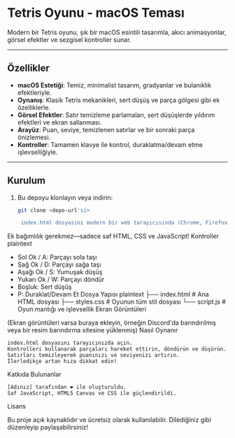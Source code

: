 # Tetris Oyunu - macOS Teması

Modern bir Tetris oyunu, şık bir macOS esintili tasarımla, akıcı animasyonlar, görsel efektler ve sezgisel kontroller sunar.

---

## Özellikler
- **macOS Estetiği**: Temiz, minimalist tasarım, gradyanlar ve bulanıklık efektleriyle.
- **Oynanış**: Klasik Tetris mekanikleri, sert düşüş ve parça gölgesi gibi ek özelliklerle.
- **Görsel Efektler**: Satır temizleme parlamaları, sert düşüşlerde yıldırım efektleri ve ekran sallanması.
- **Arayüz**: Puan, seviye, temizlenen satırlar ve bir sonraki parça önizlemesi.
- **Kontroller**: Tamamen klavye ile kontrol, duraklatma/devam etme işlevselliğiyle.

---

## Kurulum

1. Bu depoyu klonlayın veya indirin:
   ```bash
   git clone <depo-url'si>

    index.html dosyasını modern bir web tarayıcısında (Chrome, Firefox vb.) açın.

Ek bağımlılık gerekmez—sadece saf HTML, CSS ve JavaScript!
Kontroller
plaintext
- Sol Ok / A: Parçayı sola taşı
- Sağ Ok / D: Parçayı sağa taşı
- Aşağı Ok / S: Yumuşak düşüş
- Yukarı Ok / W: Parçayı döndür
- Boşluk: Sert düşüş
- P: Duraklat/Devam Et
Dosya Yapısı
plaintext
├── index.html    # Ana HTML dosyası
├── styles.css    # Oyunun tüm stil dosyası
└── script.js     # Oyun mantığı ve işlevsellik
Ekran Görüntüleri

(Ekran görüntüleri varsa buraya ekleyin, örneğin Discord'da barındırılmış veya bir resim barındırma sitesine yüklenmiş)
Nasıl Oynanır

    index.html dosyasını tarayıcınızda açın.
    Kontrolleri kullanarak parçaları hareket ettirin, döndürün ve düşürün.
    Satırları temizleyerek puanınızı ve seviyenizi artırın.
    İlerledikçe artan hıza dikkat edin!

Katkıda Bulunanlar

    [Adınız] tarafından ❤️ ile oluşturuldu.
    Saf JavaScript, HTML5 Canvas ve CSS ile güçlendirildi.

Lisans

Bu proje açık kaynaklıdır ve ücretsiz olarak kullanılabilir. Dilediğiniz gibi düzenleyip paylaşabilirsiniz!
